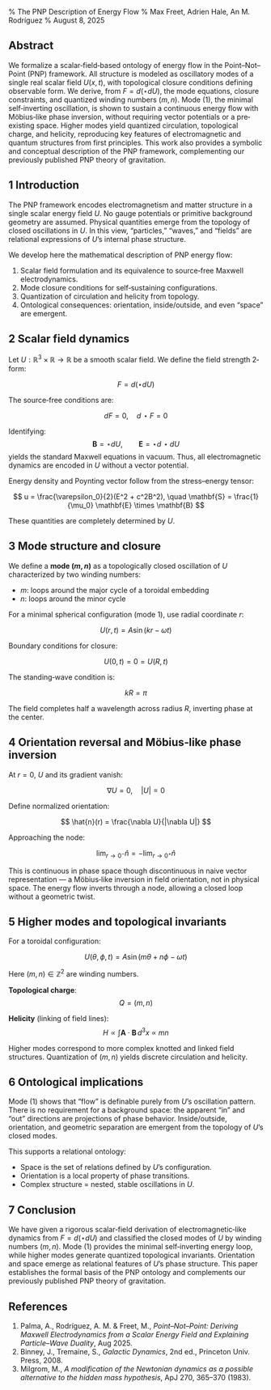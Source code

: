 % The PNP Description of Energy Flow
% Max Freet, Adrien Hale, An M. Rodríguez
% August 8, 2025

## Abstract

We formalize a scalar‐field‐based ontology of energy flow in the Point–Not–Point (PNP) framework.
All structure is modeled as oscillatory modes of a single real scalar field $U(x,t)$, with topological closure conditions defining observable form.
We derive, from $F = d(\star dU)$, the mode equations, closure constraints, and quantized winding numbers $(m,n)$.
Mode (1), the minimal self‐inverting oscillation, is shown to sustain a continuous energy flow with Möbius‐like phase inversion, without requiring vector potentials or a pre‐existing space.
Higher modes yield quantized circulation, topological charge, and helicity, reproducing key features of electromagnetic and quantum structures from first principles.
This work also provides a symbolic and conceptual description of the PNP framework, complementing our previously published PNP theory of gravitation.

## 1 Introduction

The PNP framework encodes electromagnetism and matter structure in a single scalar energy field $U$.
No gauge potentials or primitive background geometry are assumed.
Physical quantities emerge from the topology of closed oscillations in $U$.
In this view, “particles,” “waves,” and “fields” are relational expressions of $U$’s internal phase structure.

We develop here the mathematical description of PNP energy flow:
1. Scalar field formulation and its equivalence to source‐free Maxwell electrodynamics.
2. Mode closure conditions for self‐sustaining configurations.
3. Quantization of circulation and helicity from topology.
4. Ontological consequences: orientation, inside/outside, and even “space” are emergent.

## 2 Scalar field dynamics

Let $U: \mathbb{R}^3 \times \mathbb{R} \to \mathbb{R}$ be a smooth scalar field.
We define the field strength 2‐form:

$$
F = d(\star dU)
$$

The source‐free conditions are:

$$
dF = 0, \quad d\!\star F = 0
$$

Identifying:
$$
\mathbf{B} = \star dU, \qquad \mathbf{E} = \star d\!\star dU
$$
yields the standard Maxwell equations in vacuum.
Thus, all electromagnetic dynamics are encoded in $U$ without a vector potential.

Energy density and Poynting vector follow from the stress–energy tensor:

$$
u = \frac{\varepsilon_0}{2}(E^2 + c^2B^2), \quad
\mathbf{S} = \frac{1}{\mu_0} \mathbf{E} \times \mathbf{B}
$$

These quantities are completely determined by $U$.

## 3 Mode structure and closure

We define a **mode $(m,n)$** as a topologically closed oscillation of $U$ characterized by two winding numbers:
- $m$: loops around the major cycle of a toroidal embedding
- $n$: loops around the minor cycle

For a minimal spherical configuration (mode 1), use radial coordinate $r$:

$$
U(r,t) = A \sin(k r - \omega t)
$$

Boundary conditions for closure:

$$
U(0,t) = 0 = U(R,t)
$$

The standing‐wave condition is:

$$
k R = \pi
$$

The field completes half a wavelength across radius $R$, inverting phase at the center.

## 4 Orientation reversal and Möbius‐like phase inversion

At $r = 0$, $U$ and its gradient vanish:

$$
\nabla U = 0, \quad |U| = 0
$$

Define normalized orientation:

$$
\hat{n}(r) = \frac{\nabla U}{|\nabla U|}
$$

Approaching the node:

$$
\lim_{r \to 0^-} \hat{n} = -\lim_{r \to 0^+} \hat{n}
$$

This is continuous in phase space though discontinuous in naive vector representation — a Möbius‐like inversion in field orientation, not in physical space.
The energy flow inverts through a node, allowing a closed loop without a geometric twist.

## 5 Higher modes and topological invariants

For a toroidal configuration:

$$
U(\theta,\phi,t) = A \sin(m\theta + n\phi - \omega t)
$$

Here $(m,n)\in\mathbb{Z}^2$ are winding numbers.

**Topological charge**:
$$
Q = (m,n)
$$

**Helicity** (linking of field lines):
$$
H \propto \int \mathbf{A}\cdot\mathbf{B}\,d^3x \ \propto\ m n
$$

Higher modes correspond to more complex knotted and linked field structures.
Quantization of $(m,n)$ yields discrete circulation and helicity.

## 6 Ontological implications

Mode (1) shows that “flow” is definable purely from $U$’s oscillation pattern.
There is no requirement for a background space: the apparent “in” and “out” directions are projections of phase behavior.
Inside/outside, orientation, and geometric separation are emergent from the topology of $U$’s closed modes.

This supports a relational ontology:
- Space is the set of relations defined by $U$’s configuration.
- Orientation is a local property of phase transitions.
- Complex structure = nested, stable oscillations in $U$.

## 7 Conclusion

We have given a rigorous scalar‐field derivation of electromagnetic‐like dynamics from $F = d(\star dU)$ and classified the closed modes of $U$ by winding numbers $(m,n)$.
Mode (1) provides the minimal self‐inverting energy loop, while higher modes generate quantized topological invariants.
Orientation and space emerge as relational features of $U$’s phase structure.
This paper establishes the formal basis of the PNP ontology and complements our previously published PNP theory of gravitation.

## References

1. Palma, A., Rodríguez, A. M. & Freet, M., *Point–Not–Point: Deriving Maxwell Electrodynamics from a Scalar Energy Field and Explaining Particle–Wave Duality*, Aug 2025.
2. Binney, J., Tremaine, S., *Galactic Dynamics*, 2nd ed., Princeton Univ. Press, 2008.
3. Milgrom, M., *A modification of the Newtonian dynamics as a possible alternative to the hidden mass hypothesis*, ApJ 270, 365–370 (1983).
